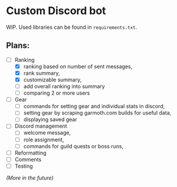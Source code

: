 # Custom Discord bot

WIP. Used libraries can be found in `requirements.txt`.

## Plans:
- [ ] Ranking 
  - [x] ranking based on number of sent messages, 
  - [x] rank summary,
  - [x] customizable summary,
  - [ ] add overall ranking into summary
  - [ ] comparing 2 or more users
- [ ] Gear 
  - [ ] commands for setting gear and individual stats in discord, 
  - [ ] setting gear by scraping garmoth.com builds for useful data, 
  - [ ] displaying saved gear  
- [ ] Discord management
  - [ ] welcome message,
  - [ ] role assignment,
  - [ ] commands for guild quests or boss runs,
- [ ] Reformatting
- [ ] Comments
- [ ] Testing

*(More in the future)*
